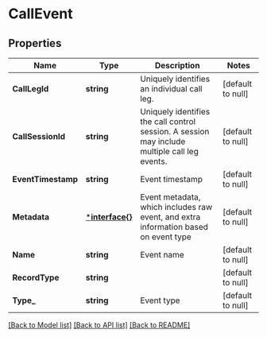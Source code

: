 # CallEvent

## Properties
Name | Type | Description | Notes
------------ | ------------- | ------------- | -------------
**CallLegId** | **string** | Uniquely identifies an individual call leg. | [default to null]
**CallSessionId** | **string** | Uniquely identifies the call control session. A session may include multiple call leg events. | [default to null]
**EventTimestamp** | **string** | Event timestamp | [default to null]
**Metadata** | [***interface{}**](interface{}.md) | Event metadata, which includes raw event, and extra information based on event type | [default to null]
**Name** | **string** | Event name | [default to null]
**RecordType** | **string** |  | [default to null]
**Type_** | **string** | Event type | [default to null]

[[Back to Model list]](../README.md#documentation-for-models) [[Back to API list]](../README.md#documentation-for-api-endpoints) [[Back to README]](../README.md)

